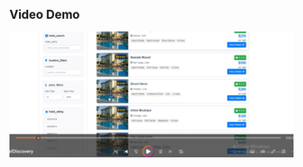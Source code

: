 ## Video Demo 
[![Watch Hotel Discovery Video]( https://github.com/tibebe-tadesse/Hotel-discovery/blob/main/thuminal.png)]( https://asmamaw-abeba.github.io/portfolio/)
